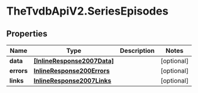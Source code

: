 # TheTvdbApiV2.SeriesEpisodes

## Properties
Name | Type | Description | Notes
------------ | ------------- | ------------- | -------------
**data** | [**[InlineResponse2007Data]**](InlineResponse2007Data.md) |  | [optional] 
**errors** | [**InlineResponse200Errors**](InlineResponse200Errors.md) |  | [optional] 
**links** | [**InlineResponse2007Links**](InlineResponse2007Links.md) |  | [optional] 



